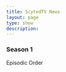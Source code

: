 ```yaml
---
title: ScytedTV News
layout: page
type: show
description:
---
```


<h3>Season 1</h3>
Episodic Order
<div class="video-grid" id="video-grid" data-playlist-id="PL5irix3qFbXNy6-PttkNPjkINJ0K5uqCg"></div>

<script src="show-scripts.js"></script>